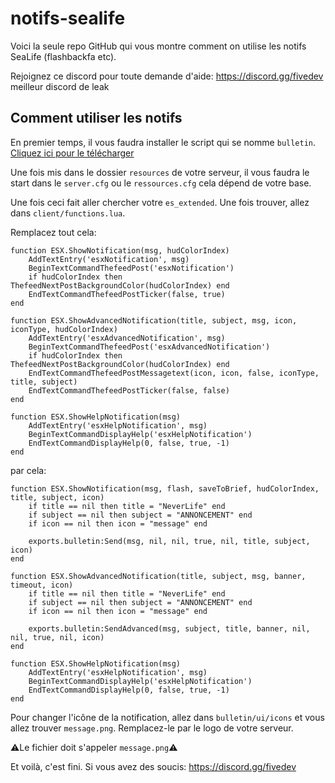 # notifs-sealife

Voici la seule repo GitHub qui vous montre comment on utilise les notifs SeaLife (flashbackfa etc).

Rejoignez ce discord pour toute demande d'aide: https://discord.gg/fivedev meilleur discord de leak

## Comment utiliser les notifs

En premier temps, il vous faudra installer le script qui se nomme ``bulletin``. [Cliquez ici pour le télécharger](https://gofile.io/d/0IRTH8)

Une fois mis dans le dossier ``resources`` de votre serveur, il vous faudra le start dans le ``server.cfg`` ou le ``ressources.cfg`` cela dépend de votre base.

Une fois ceci fait aller chercher votre ``es_extended``. Une fois trouver, allez dans ``client/functions.lua``.

Remplacez tout cela:

```
function ESX.ShowNotification(msg, hudColorIndex)
	AddTextEntry('esxNotification', msg)
	BeginTextCommandThefeedPost('esxNotification')
	if hudColorIndex then ThefeedNextPostBackgroundColor(hudColorIndex) end
	EndTextCommandThefeedPostTicker(false, true)
end

function ESX.ShowAdvancedNotification(title, subject, msg, icon, iconType, hudColorIndex)
	AddTextEntry('esxAdvancedNotification', msg)
	BeginTextCommandThefeedPost('esxAdvancedNotification')
	if hudColorIndex then ThefeedNextPostBackgroundColor(hudColorIndex) end
	EndTextCommandThefeedPostMessagetext(icon, icon, false, iconType, title, subject)
	EndTextCommandThefeedPostTicker(false, false)
end

function ESX.ShowHelpNotification(msg)
	AddTextEntry('esxHelpNotification', msg)
	BeginTextCommandDisplayHelp('esxHelpNotification')
	EndTextCommandDisplayHelp(0, false, true, -1)
end
```

par cela:

```
function ESX.ShowNotification(msg, flash, saveToBrief, hudColorIndex, title, subject, icon)
	if title == nil then title = "NeverLife" end
	if subject == nil then subject = "ANNONCEMENT" end
	if icon == nil then icon = "message" end

	exports.bulletin:Send(msg, nil, nil, true, nil, title, subject, icon)
end

function ESX.ShowAdvancedNotification(title, subject, msg, banner, timeout, icon)
	if title == nil then title = "NeverLife" end
	if subject == nil then subject = "ANNONCEMENT" end
	if icon == nil then icon = "message" end

	exports.bulletin:SendAdvanced(msg, subject, title, banner, nil, nil, true, nil, icon)
end

function ESX.ShowHelpNotification(msg)
	AddTextEntry('esxHelpNotification', msg)
	BeginTextCommandDisplayHelp('esxHelpNotification')
	EndTextCommandDisplayHelp(0, false, true, -1)
end
```

Pour changer l'icône de la notification, allez dans ``bulletin/ui/icons`` et vous allez trouver ``message.png``. Remplacez-le par le logo de votre serveur.

⚠️Le fichier doit s'appeler ``message.png``⚠️

Et voilà, c'est fini. Si vous avez des soucis: https://discord.gg/fivedev

